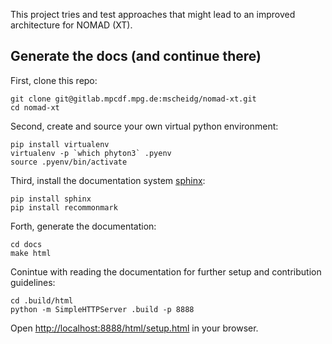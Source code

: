 This project tries and test approaches that might lead to an improved architecture for NOMAD (XT).

## Generate the docs (and continue there)

First, clone this repo:
```
git clone git@gitlab.mpcdf.mpg.de:mscheidg/nomad-xt.git
cd nomad-xt
```

Second, create and source your own virtual python environment:
```
pip install virtualenv
virtualenv -p `which phyton3` .pyenv
source .pyenv/bin/activate
```

Third, install the documentation system [sphinx](http://www.sphinx-doc.org/en/master/index.html):
```
pip install sphinx
pip install recommonmark
```

Forth, generate the documentation:
```
cd docs
make html
```

Conintue with reading the documentation for further setup and contribution guidelines:
```
cd .build/html
python -m SimpleHTTPServer .build -p 8888
```
Open [http://localhost:8888/html/setup.html](http://localhost:8888/html/setup.html) in
your browser.
